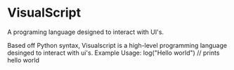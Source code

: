 # VisualScript
A programing language designed to interact with UI's.

Based off Python syntax, Visualscript is a high-level programming language desinged to interact with ui's.
Example Usage:
   log("Hello world")
   // prints hello world
